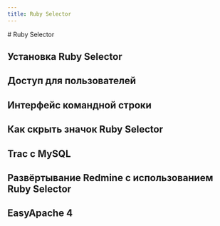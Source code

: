 ```yaml
---
title: Ruby Selector
---
```

<gtranslate-io>
# Ruby Selector

## Установка Ruby Selector

## Доступ для пользователей

## Интерфейс командной строки

## Как скрыть значок Ruby Selector

## Trac с MySQL

## Развёртывание Redmine с использованием Ruby Selector

## EasyApache 4
</gtranslate-io>
